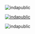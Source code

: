 <p align="left"> <img src="https://komarev.com/ghpvc/?username=indapublic&label=Profile%20views&color=orange&style=flat" alt="indapublic" /></p>
<p align="left"> <a href="https://github.com/ryo-ma/github-profile-trophy"><img src="https://github-profile-trophy.vercel.app/?username=indapublic" alt="indapublic" /></a></p>
<p><img align="center" src="https://github-readme-streak-stats.herokuapp.com/?user=indapublic&" alt="indapublic" /></p>

<!---
indapublic/indapublic is a ✨ special ✨ repository because its `README.md` (this file) appears on your GitHub profile.
You can click the Preview link to take a look at your changes.
--->
